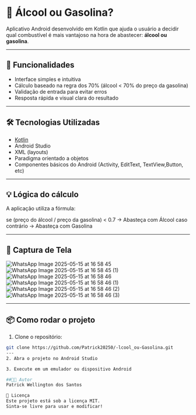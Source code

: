 # 🚗 Álcool ou Gasolina?

Aplicativo Android desenvolvido em Kotlin que ajuda o usuário a decidir qual combustível é mais vantajoso na hora de abastecer: **álcool ou gasolina**.

---

## 📱 Funcionalidades

- Interface simples e intuitiva
- Cálculo baseado na regra dos 70% (álcool < 70% do preço da gasolina)
- Validação de entrada para evitar erros
- Resposta rápida e visual clara do resultado

---

## 🛠️ Tecnologias Utilizadas

- [Kotlin](https://kotlinlang.org/)
- Android Studio
- XML (layouts)
- Paradigma orientado a objetos
- Componentes básicos do Android (Activity, EditText, TextView,Button, etc)

---

## 💡 Lógica do cálculo

A aplicação utiliza a fórmula:

se (preço do álcool / preço da gasolina) < 0.7 → Abasteça com Álcool
caso contrário → Abasteça com Gasolina


---

## 🎯 Captura de Tela 

![WhatsApp Image 2025-05-15 at 16 58 45](https://github.com/user-attachments/assets/1a7ec8da-a2e9-490d-8354-34160d71e68f)
![WhatsApp Image 2025-05-15 at 16 58 45 (1)](https://github.com/user-attachments/assets/cf7b11ae-e886-46bd-9c89-5ea49596436f)
![WhatsApp Image 2025-05-15 at 16 58 46](https://github.com/user-attachments/assets/3ceb7216-5bef-44e8-886a-2a0212c334ac)
![WhatsApp Image 2025-05-15 at 16 58 46 (1)](https://github.com/user-attachments/assets/419b2e24-35d9-4d92-bb6d-8d3279ce91b7)
![WhatsApp Image 2025-05-15 at 16 58 46 (2)](https://github.com/user-attachments/assets/7c3c3093-345e-4178-9d84-e22138738367)
![WhatsApp Image 2025-05-15 at 16 58 46 (3)](https://github.com/user-attachments/assets/6ab05f96-d935-443b-af3d-5f1b9a78cc18)


---

## 📦 Como rodar o projeto

1. Clone o repositório:
```bash
git clone https://github.com/Patrick20250/-lcool_ou-Gasolina.git
---
2. Abra o projeto no Android Studio

3. Execute em um emulador ou dispositivo Android

##👨‍💻 Autor
Patrick Wellington dos Santos

📝 Licença
Este projeto está sob a licença MIT.
Sinta-se livre para usar e modificar!

